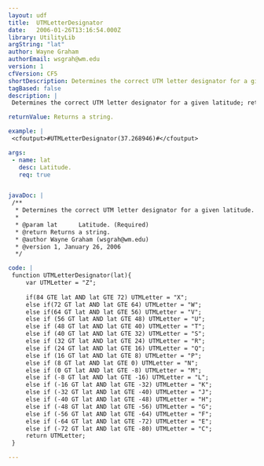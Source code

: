 ```yaml
---
layout: udf
title:  UTMLetterDesignator
date:   2006-01-26T13:16:54.000Z
library: UtilityLib
argString: "lat"
author: Wayne Graham
authorEmail: wsgrah@wm.edu
version: 1
cfVersion: CF5
shortDescription: Determines the correct UTM letter designator for a given latitude.
tagBased: false
description: |
 Determines the correct UTM letter designator for a given latitude; returns Z if latitude is outside UTM limits of 84N to 80S.

returnValue: Returns a string.

example: |
 <cfoutput>#UTMLetterDesignator(37.268946)#</cfoutput>

args:
 - name: lat
   desc: Latitude.
   req: true


javaDoc: |
 /**
  * Determines the correct UTM letter designator for a given latitude.
  * 
  * @param lat      Latitude. (Required)
  * @return Returns a string. 
  * @author Wayne Graham (wsgrah@wm.edu) 
  * @version 1, January 26, 2006 
  */

code: |
 function UTMLetterDesignator(lat){
     var UTMLetter = "Z";
             
     if(84 GTE lat AND lat GTE 72) UTMLetter = "X";
     else if(72 GT lat AND lat GTE 64) UTMLetter = "W";
     else if(64 GT lat AND lat GTE 56) UTMLetter = "V";
     else if (56 GT lat AND lat GTE 48) UTMLetter = "U";
     else if (48 GT lat AND lat GTE 40) UTMLetter = "T";
     else if (40 GT lat AND lat GTE 32) UTMLetter = "S";
     else if (32 GT lat AND lat GTE 24) UTMLetter = "R";
     else if (24 GT lat AND lat GTE 16) UTMLetter = "Q";
     else if (16 GT lat AND lat GTE 8) UTMLetter = "P";
     else if (8 GT lat AND lat GTE 0) UTMLetter = "N";
     else if (0 GT lat AND lat GTE -8) UTMLetter = "M";
     else if (-8 GT lat AND lat GTE -16) UTMLetter = "L";
     else if (-16 GT lat AND lat GTE -32) UTMLetter = "K";
     else if (-32 GT lat AND lat GTE -40) UTMLetter = "J";
     else if (-40 GT lat AND lat GTE -48) UTMLetter = "H";
     else if (-48 GT lat AND lat GTE -56) UTMLetter = "G";
     else if (-56 GT lat AND lat GTE -64) UTMLetter = "F";
     else if (-64 GT lat AND lat GTE -72) UTMLetter = "E";
     else if (-72 GT lat AND lat GTE -80) UTMLetter = "C";
     return UTMLetter;
 }

---
```



